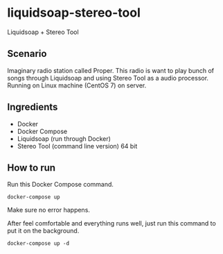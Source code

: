 # liquidsoap-stereo-tool
Liquidsoap + Stereo Tool

## Scenario
Imaginary radio station called Proper. This radio is want to play bunch of songs through Liquidsoap and using Stereo Tool as a audio processor. Running on Linux machine (CentOS 7) on server.

## Ingredients
- Docker
- Docker Compose
- Liquidsoap (run through Docker)
- Stereo Tool (command line version) 64 bit

## How to run
Run this Docker Compose command.

```
docker-compose up
```

Make sure no error happens.

After feel comfortable and everything runs well, just run this command to put it on the background.

```
docker-compose up -d
```
